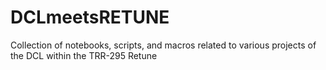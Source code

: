 # DCLmeetsRETUNE
Collection of notebooks, scripts, and macros related to various projects of the DCL within the TRR-295 Retune 
